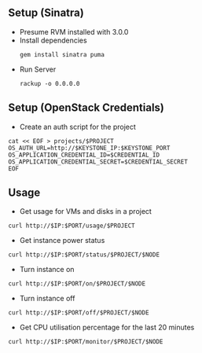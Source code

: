 ## Setup (Sinatra)

- Presume RVM installed with 3.0.0
- Install dependencies
  ```shell
  gem install sinatra puma
  ```
- Run Server
  ```shell
  rackup -o 0.0.0.0
  ```

## Setup (OpenStack Credentials)

- Create an auth script for the project
```
cat << EOF > projects/$PROJECT
OS_AUTH_URL=http://$KEYSTONE_IP:$KEYSTONE_PORT
OS_APPLICATION_CREDENTIAL_ID=$CREDENTIAL_ID
OS_APPLICATION_CREDENTIAL_SECRET=$CREDENTIAL_SECRET
EOF
```

## Usage

- Get usage for VMs and disks in a project
```
curl http://$IP:$PORT/usage/$PROJECT
```

- Get instance power status
```
curl http://$IP:$PORT/status/$PROJECT/$NODE
```

- Turn instance on
```
curl http://$IP:$PORT/on/$PROJECT/$NODE
```

- Turn instance off
```
curl http://$IP:$PORT/off/$PROJECT/$NODE
```

- Get CPU utilisation percentage for the last 20 minutes 
```
curl http://$IP:$PORT/monitor/$PROJECT/$NODE
```


